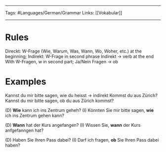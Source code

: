 ___
Tags: #Languages/German/Grammar 
Links: [[Vokabular]]
___
# Rules
Direckt: W-Frage (Wie, Warum, Was, Wann, Wo, Woher, etc.) at the beginning;
Indirekt: W-Frage in second phrase
Indirekt  -> verb at the end
With W-Fragen, w in second part; Ja/Nein Fragen -> ob

# Examples
Kannst du mir bitte sagen, wie du heisst -> indirekt
Kommst du aus Zürich?
Kannst du mir bitte  sagen, ob du aus Zürich kommst?

(D) **Wie** kann ich ins Zentrum geheh?
(I) Könnten Sie mir bitte sagen, **wie** ich ins Zentrum gehen kann?

(D) **Wann** hat der Kurs angefangen?
(I) Wissen Sie, **wann** der Kurs anfgefanngen hat?

(D) Haben Sie Ihren Pass dabei?
(I) Darf ich fragen, **ob** Sie Ihren Pass dabei haben?